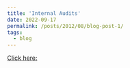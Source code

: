 ```yaml
---
title: 'Internal Audits'
date: 2022-09-17
permalink: /posts/2012/08/blog-post-1/
tags:
  - blog
---
```


[Click here:](https://hackmd.io/HwTWYl5WQ9qL2fgKjh6u-w?view)
